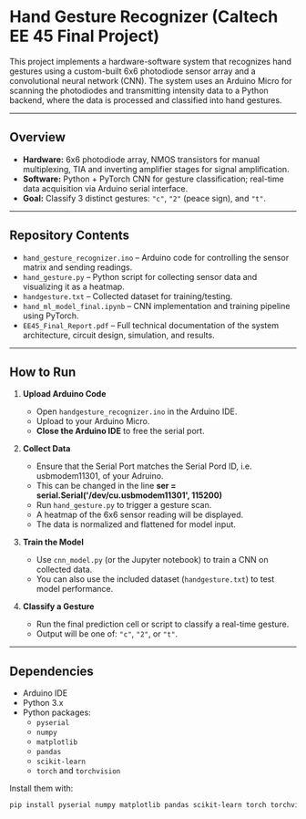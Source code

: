 # Hand Gesture Recognizer (Caltech EE 45 Final Project)

This project implements a hardware-software system that recognizes hand gestures using a custom-built 6x6 photodiode sensor array and a convolutional neural network (CNN). The system uses an Arduino Micro for scanning the photodiodes and transmitting intensity data to a Python backend, where the data is processed and classified into hand gestures.

---

## Overview

- **Hardware:** 6x6 photodiode array, NMOS transistors for manual multiplexing, TIA and inverting amplifier stages for signal amplification.
- **Software:** Python + PyTorch CNN for gesture classification; real-time data acquisition via Arduino serial interface.
- **Goal:** Classify 3 distinct gestures: `"c"`, `"2"` (peace sign), and `"t"`.

---

## Repository Contents

- `hand_gesture_recognizer.ino` – Arduino code for controlling the sensor matrix and sending readings.
- `hand_gesture.py` – Python script for collecting sensor data and visualizing it as a heatmap.
- `handgesture.txt` – Collected dataset for training/testing.
- `hand_ml_model_final.ipynb` – CNN implementation and training pipeline using PyTorch.
- `EE45_Final_Report.pdf` – Full technical documentation of the system architecture, circuit design, simulation, and results.

---

## How to Run

1. **Upload Arduino Code**
   - Open `handgesture_recognizer.ino` in the Arduino IDE.
   - Upload to your Arduino Micro.
   - **Close the Arduino IDE** to free the serial port.

2. **Collect Data**
   - Ensure that the Serial Port matches the Serial Pord ID, i.e. usbmodem11301, of your Adruino.
    - This can be changed in the line **ser = serial.Serial('/dev/cu.usbmodem11301', 115200)**
   - Run `hand_gesture.py` to trigger a gesture scan.
   - A heatmap of the 6x6 sensor reading will be displayed.
   - The data is normalized and flattened for model input.

3. **Train the Model**
   - Use `cnn_model.py` (or the Jupyter notebook) to train a CNN on collected data.
   - You can also use the included dataset (`handgesture.txt`) to test model performance.

4. **Classify a Gesture**
   - Run the final prediction cell or script to classify a real-time gesture.
   - Output will be one of: `"c"`, `"2"`, or `"t"`.

---

## Dependencies

- Arduino IDE
- Python 3.x
- Python packages:
  - `pyserial`
  - `numpy`
  - `matplotlib`
  - `pandas`
  - `scikit-learn`
  - `torch` and `torchvision`

Install them with:
```bash
pip install pyserial numpy matplotlib pandas scikit-learn torch torchvision
